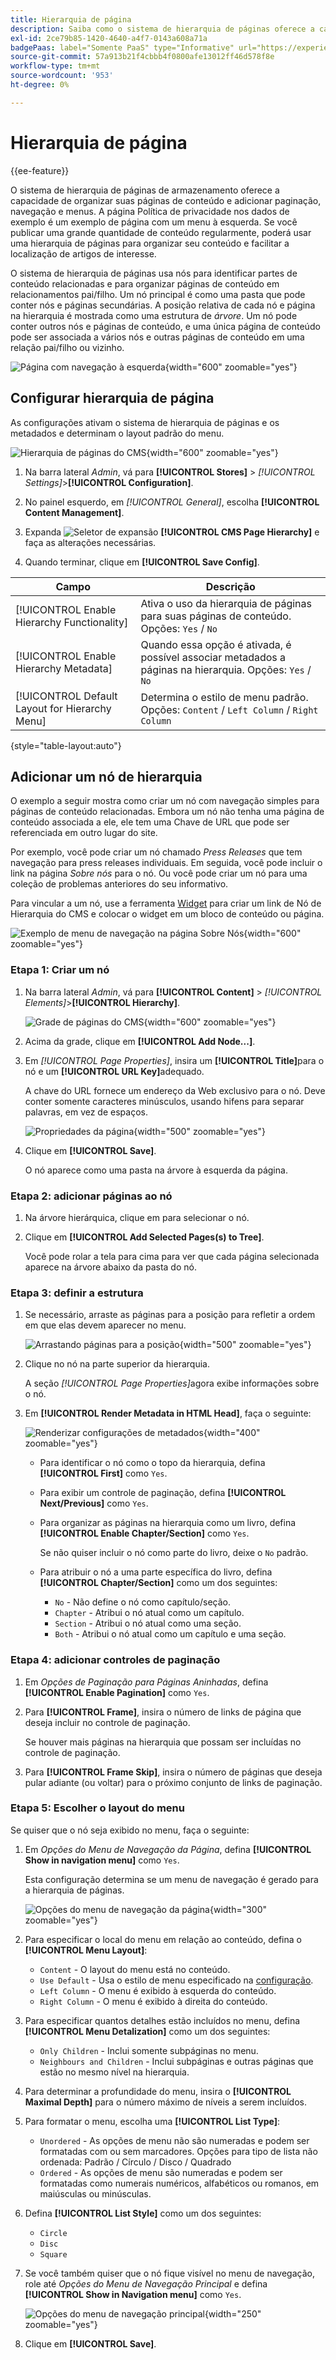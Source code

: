 ```yaml
---
title: Hierarquia de página
description: Saiba como o sistema de hierarquia de páginas oferece a capacidade de organizar suas páginas de conteúdo e adicionar paginação, navegação e menus.
exl-id: 2ce79b85-1420-4640-a4f7-0143a608a71a
badgePaas: label="Somente PaaS" type="Informative" url="https://experienceleague.adobe.com/pt-br/docs/commerce/user-guides/product-solutions" tooltip="Aplica-se somente a projetos do Adobe Commerce na nuvem (infraestrutura do PaaS gerenciada pela Adobe) e a projetos locais."
source-git-commit: 57a913b21f4cbbb4f0800afe13012ff46d578f8e
workflow-type: tm+mt
source-wordcount: '953'
ht-degree: 0%

---
```


# Hierarquia de página

{{ee-feature}}

O sistema de hierarquia de páginas de armazenamento oferece a capacidade de organizar suas páginas de conteúdo e adicionar paginação, navegação e menus. A página Política de privacidade nos dados de exemplo é um exemplo de página com um menu à esquerda. Se você publicar uma grande quantidade de conteúdo regularmente, poderá usar uma hierarquia de páginas para organizar seu conteúdo e facilitar a localização de artigos de interesse.

O sistema de hierarquia de páginas usa nós para identificar partes de conteúdo relacionadas e para organizar páginas de conteúdo em relacionamentos pai/filho. Um nó principal é como uma pasta que pode conter nós e páginas secundárias. A posição relativa de cada nó e página na hierarquia é mostrada como uma estrutura de _árvore_. Um nó pode conter outros nós e páginas de conteúdo, e uma única página de conteúdo pode ser associada a vários nós e outras páginas de conteúdo em uma relação pai/filho ou vizinho.

![Página com navegação à esquerda](./assets/storefront-privacy-policy.png){width="600" zoomable="yes"}

## Configurar hierarquia de página

As configurações ativam o sistema de hierarquia de páginas e os metadados e determinam o layout padrão do menu.

![Hierarquia de páginas do CMS](./assets/content-management-cms-page-hierarchy.png){width="600" zoomable="yes"}

1. Na barra lateral _Admin_, vá para **[!UICONTROL Stores]** > _[!UICONTROL Settings]_>**[!UICONTROL Configuration]**.

1. No painel esquerdo, em _[!UICONTROL General]_, escolha **[!UICONTROL Content Management]**.

1. Expanda ![Seletor de expansão](../assets/icon-display-expand.png) **[!UICONTROL CMS Page Hierarchy]** e faça as alterações necessárias.

1. Quando terminar, clique em **[!UICONTROL Save Config]**.

| Campo | Descrição |
|--- |--- |
| [!UICONTROL Enable Hierarchy Functionality] | Ativa o uso da hierarquia de páginas para suas páginas de conteúdo. Opções: `Yes` / `No` |
| [!UICONTROL Enable Hierarchy Metadata] | Quando essa opção é ativada, é possível associar metadados a páginas na hierarquia. Opções: `Yes` / `No` |
| [!UICONTROL Default Layout for Hierarchy Menu] | Determina o estilo de menu padrão. Opções: `Content` / `Left Column` / `Right Column` |

{style="table-layout:auto"}

## Adicionar um nó de hierarquia

O exemplo a seguir mostra como criar um nó com navegação simples para páginas de conteúdo relacionadas. Embora um nó não tenha uma página de conteúdo associada a ele, ele tem uma Chave de URL que pode ser referenciada em outro lugar do site.

Por exemplo, você pode criar um nó chamado _Press Releases_ que tem navegação para press releases individuais. Em seguida, você pode incluir o link na página _Sobre nós_ para o nó. Ou você pode criar um nó para uma coleção de problemas anteriores do seu informativo.

Para vincular a um nó, use a ferramenta [Widget](widgets.md) para criar um link de Nó de Hierarquia do CMS e colocar o widget em um bloco de conteúdo ou página.

![Exemplo de menu de navegação na página Sobre Nós](./assets/page-navigation-storefront.png){width="600" zoomable="yes"}

### Etapa 1: Criar um nó

1. Na barra lateral _Admin_, vá para **[!UICONTROL Content]** > _[!UICONTROL Elements]_>**[!UICONTROL Hierarchy]**.

   ![Grade de páginas do CMS](./assets/page-hierarchy-cms-pages.png){width="600" zoomable="yes"}

1. Acima da grade, clique em **[!UICONTROL Add Node...]**.

1. Em _[!UICONTROL Page Properties]_, insira um **[!UICONTROL Title]**&#x200B;para o nó e um **[!UICONTROL URL Key]**&#x200B;adequado.

   A chave do URL fornece um endereço da Web exclusivo para o nó. Deve conter somente caracteres minúsculos, usando hifens para separar palavras, em vez de espaços.

   ![Propriedades da página](./assets/page-hierarchy-add-node-page-properties.png){width="500" zoomable="yes"}

1. Clique em **[!UICONTROL Save]**.

   O nó aparece como uma pasta na árvore à esquerda da página.

### Etapa 2: adicionar páginas ao nó

1. Na árvore hierárquica, clique em para selecionar o nó.

1. Clique em **[!UICONTROL Add Selected Pages(s) to Tree]**.

   Você pode rolar a tela para cima para ver que cada página selecionada aparece na árvore abaixo da pasta do nó.

### Etapa 3: definir a estrutura

1. Se necessário, arraste as páginas para a posição para refletir a ordem em que elas devem aparecer no menu.

   ![Arrastando páginas para a posição](./assets/page-hierarchy-drag-to-position.png){width="500" zoomable="yes"}

1. Clique no nó na parte superior da hierarquia.

   A seção _[!UICONTROL Page Properties]_&#x200B;agora exibe informações sobre o nó.

1. Em **[!UICONTROL Render Metadata in HTML Head]**, faça o seguinte:

   ![Renderizar configurações de metadados](./assets/page-hierarchy-render-metadata.png){width="400" zoomable="yes"}

   - Para identificar o nó como o topo da hierarquia, defina **[!UICONTROL First]** como `Yes`.

   - Para exibir um controle de paginação, defina **[!UICONTROL Next/Previous]** como `Yes`.

   - Para organizar as páginas na hierarquia como um livro, defina **[!UICONTROL Enable Chapter/Section]** como `Yes`.

     Se não quiser incluir o nó como parte do livro, deixe o `No` padrão.

   - Para atribuir o nó a uma parte específica do livro, defina **[!UICONTROL Chapter/Section]** como um dos seguintes:

      - `No` - Não define o nó como capítulo/seção.
      - `Chapter` - Atribui o nó atual como um capítulo.
      - `Section` - Atribui o nó atual como uma seção.
      - `Both` - Atribui o nó atual como um capítulo e uma seção.

### Etapa 4: adicionar controles de paginação

1. Em _Opções de Paginação para Páginas Aninhadas_, defina **[!UICONTROL Enable Pagination]** como `Yes`.

1. Para **[!UICONTROL Frame]**, insira o número de links de página que deseja incluir no controle de paginação.

   Se houver mais páginas na hierarquia que possam ser incluídas no controle de paginação.

1. Para **[!UICONTROL Frame Skip]**, insira o número de páginas que deseja pular adiante (ou voltar) para o próximo conjunto de links de paginação.

### Etapa 5: Escolher o layout do menu

Se quiser que o nó seja exibido no menu, faça o seguinte:

1. Em _Opções do Menu de Navegação da Página_, defina **[!UICONTROL Show in navigation menu]** como `Yes`.

   Esta configuração determina se um menu de navegação é gerado para a hierarquia de páginas.

   ![Opções do menu de navegação da página](./assets/page-hierarchy-page-navigation-menu-options.png){width="300" zoomable="yes"}

1. Para especificar o local do menu em relação ao conteúdo, defina o **[!UICONTROL Menu Layout]**:

   - `Content` - O layout do menu está no conteúdo.
   - `Use Default` - Usa o estilo de menu especificado na [configuração](../configuration-reference/general/content-management.md).
   - `Left Column` - O menu é exibido à esquerda do conteúdo.
   - `Right Column` - O menu é exibido à direita do conteúdo.

1. Para especificar quantos detalhes estão incluídos no menu, defina **[!UICONTROL Menu Detalization]** como um dos seguintes:

   - `Only Children` - Inclui somente subpáginas no menu.
   - `Neighbours and Children` - Inclui subpáginas e outras páginas que estão no mesmo nível na hierarquia.

1. Para determinar a profundidade do menu, insira o **[!UICONTROL Maximal Depth]** para o número máximo de níveis a serem incluídos.

1. Para formatar o menu, escolha uma **[!UICONTROL List Type]**:

   - `Unordered` - As opções de menu não são numeradas e podem ser formatadas com ou sem marcadores. Opções para tipo de lista não ordenada: Padrão / Círculo / Disco / Quadrado
   - `Ordered` - As opções de menu são numeradas e podem ser formatadas como numerais numéricos, alfabéticos ou romanos, em maiúsculas ou minúsculas.

1. Defina **[!UICONTROL List Style]** como um dos seguintes:

   - `Circle`
   - `Disc`
   - `Square`

1. Se você também quiser que o nó fique visível no menu de navegação, role até _Opções do Menu de Navegação Principal_ e defina **[!UICONTROL Show in Navigation menu]** como `Yes`.

   ![Opções do menu de navegação principal](./assets/page-hierarchy-main-navigation-menu-options.png){width="250" zoomable="yes"}

1. Clique em **[!UICONTROL Save]**.
